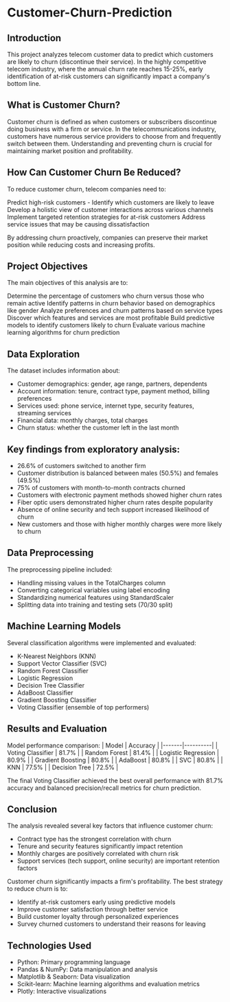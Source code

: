 # Customer-Churn-Prediction
## Introduction
This project analyzes telecom customer data to predict which customers are likely to churn (discontinue their service). In the highly competitive telecom industry, where the annual churn rate reaches 15-25%, early identification of at-risk customers can significantly impact a company's bottom line.

## What is Customer Churn?
Customer churn is defined as when customers or subscribers discontinue doing business with a firm or service.
In the telecommunications industry, customers have numerous service providers to choose from and frequently switch between them. Understanding and preventing churn is crucial for maintaining market position and profitability.

## How Can Customer Churn Be Reduced?
To reduce customer churn, telecom companies need to:

Predict high-risk customers - Identify which customers are likely to leave
Develop a holistic view of customer interactions across various channels
Implement targeted retention strategies for at-risk customers
Address service issues that may be causing dissatisfaction

By addressing churn proactively, companies can preserve their market position while reducing costs and increasing profits.

## Project Objectives
The main objectives of this analysis are to:

Determine the percentage of customers who churn versus those who remain active
Identify patterns in churn behavior based on demographics like gender
Analyze preferences and churn patterns based on service types
Discover which features and services are most profitable
Build predictive models to identify customers likely to churn
Evaluate various machine learning algorithms for churn prediction

## Data Exploration
The dataset includes information about:

- Customer demographics: gender, age range, partners, dependents
- Account information: tenure, contract type, payment method, billing preferences
- Services used: phone service, internet type, security features, streaming services
- Financial data: monthly charges, total charges
- Churn status: whether the customer left in the last month

## Key findings from exploratory analysis:

- 26.6% of customers switched to another firm
- Customer distribution is balanced between males (50.5%) and females (49.5%)
- 75% of customers with month-to-month contracts churned
- Customers with electronic payment methods showed higher churn rates
- Fiber optic users demonstrated higher churn rates despite popularity
- Absence of online security and tech support increased likelihood of churn
- New customers and those with higher monthly charges were more likely to churn

## Data Preprocessing
The preprocessing pipeline included:

- Handling missing values in the TotalCharges column
- Converting categorical variables using label encoding
- Standardizing numerical features using StandardScaler
- Splitting data into training and testing sets (70/30 split)

## Machine Learning Models
Several classification algorithms were implemented and evaluated:

- K-Nearest Neighbors (KNN)
- Support Vector Classifier (SVC)
- Random Forest Classifier
- Logistic Regression
- Decision Tree Classifier
- AdaBoost Classifier
- Gradient Boosting Classifier
- Voting Classifier (ensemble of top performers)

## Results and Evaluation
Model performance comparison:
| Model | Accuracy |
|-------|----------|
| Voting Classifier | 81.7% |
| Random Forest | 81.4% |
| Logistic Regression | 80.9% |
| Gradient Boosting | 80.8% |
| AdaBoost | 80.8% |
| SVC | 80.8% |
| KNN | 77.5% |
| Decision Tree | 72.5% |

The final Voting Classifier achieved the best overall performance with 81.7% accuracy and balanced precision/recall metrics for churn prediction.

## Conclusion
The analysis revealed several key factors that influence customer churn:

- Contract type has the strongest correlation with churn
- Tenure and security features significantly impact retention
- Monthly charges are positively correlated with churn risk
- Support services (tech support, online security) are important retention factors

Customer churn significantly impacts a firm's profitability. The best strategy to reduce churn is to:

- Identify at-risk customers early using predictive models
- Improve customer satisfaction through better service
- Build customer loyalty through personalized experiences
- Survey churned customers to understand their reasons for leaving

## Technologies Used

- Python: Primary programming language
- Pandas & NumPy: Data manipulation and analysis
- Matplotlib & Seaborn: Data visualization
- Scikit-learn: Machine learning algorithms and evaluation metrics
- Plotly: Interactive visualizations

